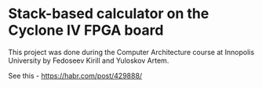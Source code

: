 # Stack-based calculator on the Cyclone IV FPGA board

This project was done during the Computer Architecture course at Innopolis University by Fedoseev Kirill and Yuloskov Artem.

See this - https://habr.com/post/429888/
